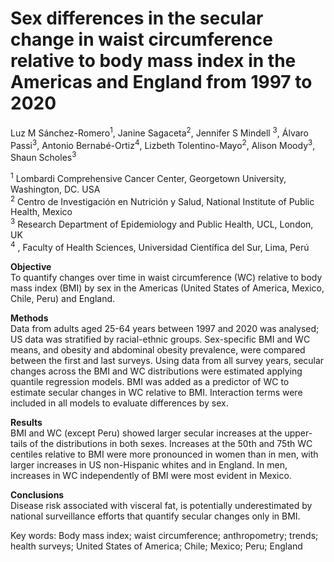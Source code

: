 # Sex differences in the secular change in waist circumference relative to body mass index in the Americas and England from 1997 to 2020
Luz M Sánchez-Romero<sup>1</sup>, Janine Sagaceta<sup>2</sup>, Jennifer S Mindell <sup>3</sup>, Álvaro Passi<sup>3</sup>, Antonio Bernabé-Ortiz<sup>4</sup>, Lizbeth Tolentino-Mayo<sup>2</sup>, Alison Moody<sup>3</sup>, Shaun Scholes<sup>3</sup>
<p><sup>1</sup> Lombardi Comprehensive Cancer Center, Georgetown University, Washington, DC. USA
<br><sup>2</sup> Centro de Investigación en Nutrición y Salud, National Institute of Public Health, Mexico
<br><sup>3</sup> Research Department of Epidemiology and Public Health, UCL, London, UK
<br><sup>4</sup> , Faculty of Health Sciences, Universidad Científica del Sur, Lima, Perú
  
**Objective** <br/>
To quantify changes over time in waist circumference (WC) relative to body mass index (BMI) by sex in the Americas (United States of America, Mexico, Chile, Peru) and England. 

**Methods** <br/>
Data from adults aged 25-64 years between 1997 and 2020 was analysed; US data was stratified by racial-ethnic groups. Sex-specific BMI and WC means, and obesity and abdominal obesity prevalence, were compared between the first and last surveys. Using data from all survey years, secular changes across the BMI and WC distributions were estimated applying quantile regression models. BMI was added as a predictor of WC to estimate secular changes in WC relative to BMI. Interaction terms were included in all models to evaluate differences by sex. 

**Results** <br/>
BMI and WC (except Peru) showed larger secular increases at the upper-tails of the distributions in both sexes. Increases at the 50th and 75th WC centiles relative to BMI were more pronounced in women than in men, with larger increases in US non-Hispanic whites and in England. In men, increases in WC independently of BMI were most evident in Mexico. 

**Conclusions** <br/>
Disease risk associated with visceral fat, is potentially underestimated by national surveillance efforts that quantify secular changes only in BMI. 

Key words: Body mass index; waist circumference; anthropometry; trends; health surveys; United States of America; Chile; Mexico; Peru; England
 


